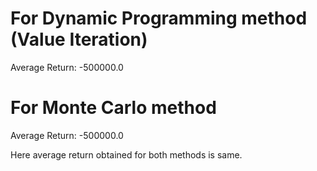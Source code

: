 # For Dynamic Programming method (Value Iteration)

Average Return: -500000.0

# For Monte Carlo method

Average Return: -500000.0

Here average return obtained for both methods is same.  